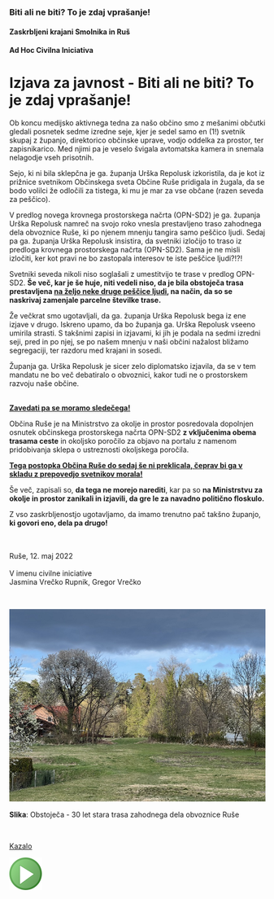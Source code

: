 ### Biti ali ne biti? To je zdaj vprašanje!

#### Zaskrbljeni krajani Smolnika in Ruš
#### Ad Hoc Civilna Iniciativa

# Izjava za javnost - Biti ali ne biti? To je zdaj vprašanje!

Ob koncu medijsko aktivnega tedna za našo občino smo z mešanimi 
občutki gledali posnetek sedme izredne seje, kjer je sedel samo 
en (1!) svetnik skupaj z županjo, direktorico občinske uprave, 
vodjo oddelka za prostor, ter zapisnikarico. Med njimi pa je 
veselo švigala avtomatska kamera in snemala nelagodje vseh prisotnih.

Sejo, ki ni bila sklepčna je ga. županja Urška Repolusk izkoristila, 
da je kot iz prižnice svetnikom Občinskega sveta Občine Ruše pridigala 
in žugala, da se bodo volilci že odločili za tistega, ki mu je 
mar za vse občane (razen seveda za peščico).

V predlog novega krovnega prostorskega načrta (OPN-SD2) je ga. županja 
Urška Repolusk namreč na svojo roko vnesla prestavljeno traso zahodnega 
dela obvoznice Ruše, ki po njenem mnenju tangira samo peščico ljudi. 
Sedaj pa ga. županja Urška Repolusk insistira, da svetniki izločijo 
to traso iz predloga krovnega prostorskega načrta (OPN-SD2). 
Sama je ne misli izločiti, ker kot pravi ne bo zastopala 
interesov te iste peščice ljudi?!?!

Svetniki seveda nikoli niso soglašali z umestitvijo te trase v 
predlog OPN-SD2. <b>Še več, kar je še huje, niti vedeli niso, da 
je bila obstoječa trasa prestavljena <u>na željo neke druge peščice 
ljudi</u>, na način, da so se naskrivaj zamenjale parcelne številke 
trase.</b>

Že večkrat smo ugotavljali, da ga. županja Urška Repolusk bega 
iz ene izjave v drugo. Iskreno upamo, da bo županja 
ga. Urška Repolusk vseeno umirila strasti. S takšnimi 
zapisi in izjavami, ki jih je podala na sedmi izredni seji, 
pred in po njej, se po našem mnenju v naši občini nažalost 
bližamo segregaciji, ter razdoru med krajani in sosedi.

Županja ga. Urška Repolusk je sicer zelo diplomatsko izjavila, 
da se v tem mandatu ne bo več debatiralo o obvoznici, kakor 
tudi ne o prostorskem razvoju naše občine.
<br/><br/>
	
<b><u>Zavedati pa se moramo sledečega!</u></b>

Občina Ruše je na Ministrstvo za okolje in prostor posredovala 
dopolnjen osnutek občinskega prostorskega načrta OPN-SD2 
<b>z vključenima obema trasama ceste</b> in okoljsko poročilo za 
objavo na portalu z namenom pridobivanja sklepa o ustreznosti 
okoljskega poročila.

<b><u>Tega postopka Občina Ruše do sedaj še ni preklicala, 
čeprav bi ga v skladu z prepovedjo svetnikov morala!</u></b>

Še več, zapisali so, **da tega ne morejo narediti**, kar pa so 
**na Ministrstvu za okolje in prostor zanikali in izjavili, da gre 
le za navadno politično floskulo.**

Z vso zaskrbljenostjo ugotavljamo, da imamo trenutno pač takšno 
županjo, **ki govori eno, dela pa drugo!**



<br/><br/>
Ruše, 12. maj 2022 <br/><br/>
V imenu civilne iniciative<br/> 
Jasmina Vrečko Rupnik, Gregor Vrečko

<br/>
	
![Kazalo](./pic/2022-05-12-StaraTrasa.jpg)

**Slika**: Obstoječa - 30 let stara trasa zahodnega dela obvoznice Ruše

<br/>
	
[Kazalo](index-izjave-za-javnost.md)

![GIT](./pic/status_work_green_64x64.png)                                    
